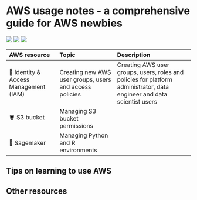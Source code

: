 # AWS usage notes - a comprehensive guide for AWS newbies    

![](https://img.shields.io/badge/Language-Bash-blue) ![](https://img.shields.io/badge/Language-Python-blue) ![](https://img.shields.io/badge/Language-R-blue)    

| AWS resource | Topic | Description |
| :----------- | :---- | :---------- |
| :cowboy_hat_face:	Identity & Access Management (IAM) | Creating new AWS user groups, users and access policies | Creating AWS user groups, users, roles and policies for platform administrator, data engineer and data scientist users |    
| :bucket: S3 bucket | Managing S3 bucket permissions | | 
| :notebook_with_decorative_cover: Sagemaker | Managing Python and R environments | |   


## Tips on learning to use AWS           

## Other resources    